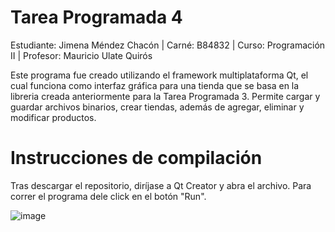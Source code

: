 # Tarea Programada 4 

Estudiante: Jimena Méndez Chacón | Carné: B84832 | Curso: Programación II | Profesor: Mauricio Ulate Quirós

Este programa fue creado utilizando el framework multiplataforma Qt, el cual funciona como interfaz gráfica para una tienda que se basa en la libreria creada anteriormente para la Tarea Programada 3. Permite cargar y guardar archivos binarios, crear tiendas, además de agregar, eliminar y modificar productos.

# Instrucciones de compilación

Tras descargar el repositorio, diríjase a Qt Creator y abra el archivo. Para correr el programa dele click en el botón "Run".


![image](https://user-images.githubusercontent.com/108711029/182015645-7579367a-16d0-48bb-b2e2-62dea54774e8.png)
